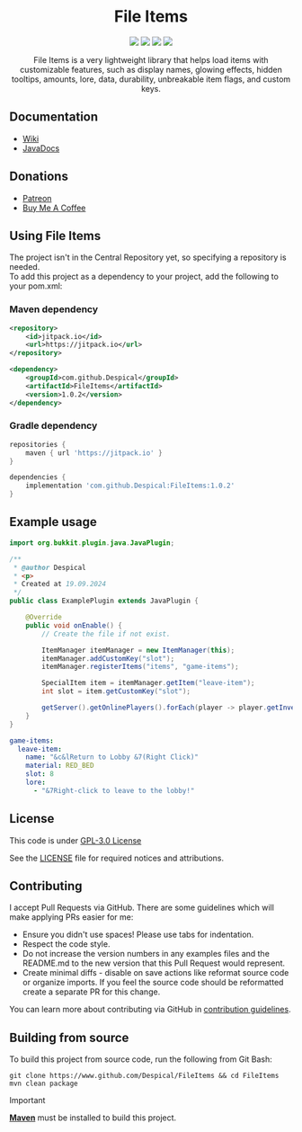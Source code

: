 <h1 align="center">File Items</h1>

<div align="center">

[![](https://github.com/Despical/FileItems/actions/workflows/build.yml/badge.svg)](https://github.com/Despical/FileItems/actions/workflows/build.yml)
[![](https://jitpack.io/v/Despical/FileItems.svg)](https://jitpack.io/#Despical/FileItems)
[![](https://img.shields.io/badge/javadoc-latest-lime.svg)](https://javadoc.jitpack.io/com/github/Despical/FileItems/latest/javadoc/index.html)
[![](https://img.shields.io/badge/Buy%20Me%20A%20Coffee-Support-lime.svg?logo=BuyMeACoffee)](https://www.buymeacoffee.com/despical)

File Items is a very lightweight library that helps load items with customizable features, such as display names, glowing effects,
hidden tooltips, amounts, lore, data, durability, unbreakable item flags, and custom keys.

</div>

## Documentation
- [Wiki](https://github.com/Despical/FileItems/wiki)
- [JavaDocs](https://javadoc.jitpack.io/com/github/Despical/FileItems/latest/javadoc/index.html)

## Donations
- [Patreon](https://www.patreon.com/despical)
- [Buy Me A Coffee](https://www.buymeacoffee.com/despical)

## Using File Items
The project isn't in the Central Repository yet, so specifying a repository is needed.<br>
To add this project as a dependency to your project, add the following to your pom.xml:

### Maven dependency

```xml
<repository>
    <id>jitpack.io</id>
    <url>https://jitpack.io</url>
</repository>
```
```xml
<dependency>
    <groupId>com.github.Despical</groupId>
    <artifactId>FileItems</artifactId>
    <version>1.0.2</version>
</dependency>
```

### Gradle dependency
```groovy
repositories {
    maven { url 'https://jitpack.io' }
}
```
```groovy
dependencies {
    implementation 'com.github.Despical:FileItems:1.0.2'
}
```

## Example usage

```java
import org.bukkit.plugin.java.JavaPlugin;

/**
 * @author Despical
 * <p>
 * Created at 19.09.2024
 */
public class ExamplePlugin extends JavaPlugin {

	@Override
	public void onEnable() {
		// Create the file if not exist.

		ItemManager itemManager = new ItemManager(this);
		itemManager.addCustomKey("slot");
		itemManager.registerItems("items", "game-items");

		SpecialItem item = itemManager.getItem("leave-item");
		int slot = item.getCustomKey("slot");

		getServer().getOnlinePlayers().forEach(player -> player.getInventory().setItem(slot, item.getItemStack()));
	}
}
```

```yaml
game-items:
  leave-item:
    name: "&c&lReturn to Lobby &7(Right Click)"
    material: RED_BED
    slot: 8
    lore:
      - "&7Right-click to leave to the lobby!"
```

## License
This code is under [GPL-3.0 License](http://www.gnu.org/licenses/gpl-3.0.html)

See the [LICENSE](https://github.com/Despical/FileItems/blob/main/LICENSE) file for required notices and attributions.

## Contributing

I accept Pull Requests via GitHub. There are some guidelines which will make applying PRs easier for me:
+ Ensure you didn't use spaces! Please use tabs for indentation.
+ Respect the code style.
+ Do not increase the version numbers in any examples files and the README.md to the new version that this Pull Request would represent.
+ Create minimal diffs - disable on save actions like reformat source code or organize imports. If you feel the source code should be reformatted create a separate PR for this change.

You can learn more about contributing via GitHub in [contribution guidelines](../CONTRIBUTING.md).

## Building from source
To build this project from source code, run the following from Git Bash:
```
git clone https://www.github.com/Despical/FileItems && cd FileItems
mvn clean package
```

> [!IMPORTANT]  
> **[Maven](https://maven.apache.org/)** must be installed to build this project.
